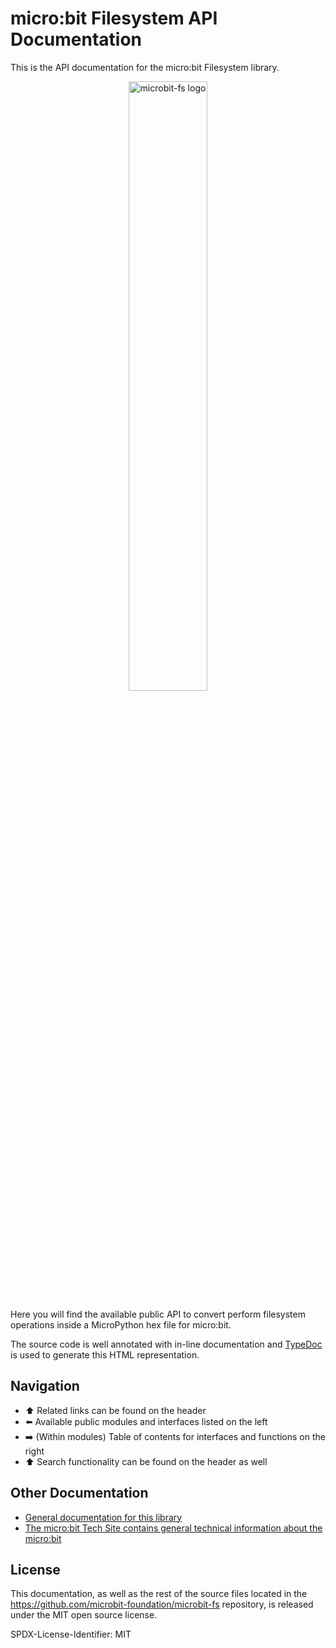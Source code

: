 # micro:bit Filesystem API Documentation

This is the API documentation for the micro:bit Filesystem library.

<p align="center"><img width="50%" alt="microbit-fs logo" src="https://raw.githubusercontent.com/microbit-foundation/microbit-fs/master/docs/img/microbit-fs-logo.png"></p>

Here you will find the available public API to convert perform filesystem
operations inside a MicroPython hex file for micro:bit.

The source code is well annotated with in-line documentation and
[TypeDoc](http://typedoc.org) is used to generate this HTML representation.

## Navigation

- ⬆️ Related links can be found on the header
- ⬅️ Available public modules and interfaces listed on the left
- ➡️ (Within modules) Table of contents for interfaces and functions on the right
- ⬆️ Search functionality can be found on the header as well

## Other Documentation

- [General documentation for this
  library](https://microbit-foundation.github.io/microbit-fs/)
- [The micro:bit Tech Site contains general technical information about the
  micro:bit](https://tech.microbit.org)

## License

This documentation, as well as the rest of the source files located in the
https://github.com/microbit-foundation/microbit-fs repository, is
released under the MIT open source license.

SPDX-License-Identifier: MIT

